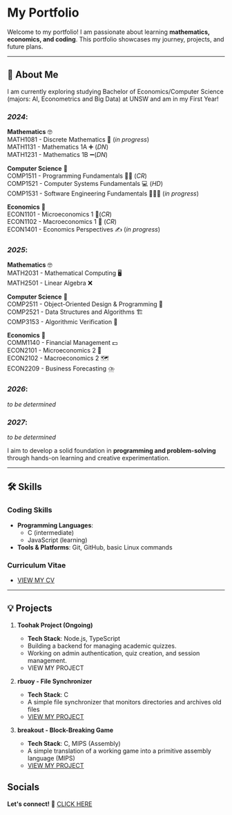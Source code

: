 # My Portfolio

Welcome to my portfolio! I am passionate about learning **mathematics, economics, and coding**. This portfolio showcases my journey, projects, and future plans.

---

## 📖 About Me  
I am currently exploring studying Bachelor of Economics/Computer Science (majors: AI, Econometrics and Big Data) at UNSW and am in my First Year!

### _2024_:
**Mathematics** 🤓<br>
MATH1081 - Discrete Mathematics 🤫 (_in progress_)<br>
MATH1131 - Mathematics 1A ➕ (_DN_)<br>
MATH1231 - Mathematics 1B ➖(_DN_)<br>

**Computer Science** 🤠<br>
COMP1511 - Programming Fundamentals 👨‍🏫 (_CR_)<br>
COMP1521 - Computer Systems Fundamentals 💻 (_HD_)<br>
COMP1531 - Software Engineering Fundamentals 🧑‍🤝‍🧑 (_in progress_)<br>

**Economics** 🧐<br>
ECON1101 - Microeconomics 1 🧔(_CR_)<br>
ECON1102 - Macroeconomics 1 💱 (_CR_)<br>
ECON1401 - Economics Perspectives ✍️ (_in progress_)<br>

### _2025_:<br>
**Mathematics** 🤓<br>
MATH2031 - Mathematical Computing 🖥️<br>
MATH2501 - Linear Algebra ❌<br>

**Computer Science** 🤠<br>
COMP2511 - Object-Oriented Design & Programming 👷<br>
COMP2521 - Data Structures and Algorithms 🏗️<br>
COMP3153 - Algorithmic Verification 🪪<br>

**Economics** 🧐<br>
COMM1140 - Financial Management 💵<br>
ECON2101 - Microeconomics 2 🧒<br>
ECON2102 - Macroeconomics 2 🗺️<br>
ECON2209 - Business Forecasting ⛈️<br>

### _2026_:
_to be determined_

### _2027_:
_to be determined_

I aim to develop a solid foundation in **programming and problem-solving** through hands-on learning and creative experimentation.

---

## 🛠 Skills  

### Coding Skills  
- **Programming Languages**:  
  - C (intermediate)  
  - JavaScript (learning)  
- **Tools & Platforms**: Git, GitHub, basic Linux commands

### Curriculum Vitae
- [VIEW MY CV](CV.pdf)
---

## 💡 Projects  

1. **Toohak Project (Ongoing)**  
   - **Tech Stack**: Node.js, TypeScript  
   - Building a backend for managing academic quizzes.  
   - Working on admin authentication, quiz creation, and session management.
   - VIEW MY PROJECT

2. **rbuoy - File Synchronizer**  
   - **Tech Stack**: C  
   - A simple file synchronizer that monitors directories and archives old files
   - [VIEW MY PROJECT](rbuoy.tar)
  
3. **breakout - Block-Breaking Game**
   - **Tech Stack**: C, MIPS (Assembly)
   - A simple translation of a working game into a primitive assembly language (MIPS)
   - [VIEW MY PROJECT](breakout)

## Socials

**Let's connect!** 🤝 [CLICK HERE](https://www.linkedin.com/in/sergio-insuasti-003b26331/)
